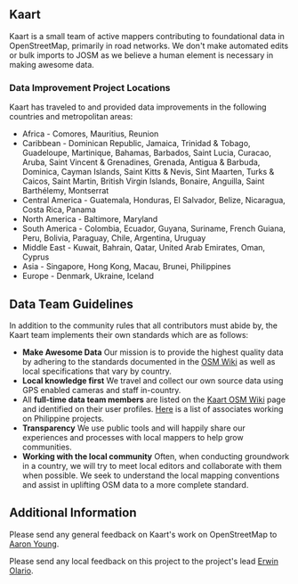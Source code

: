 ## Kaart
Kaart is a small team of active mappers contributing to foundational data in OpenStreetMap, primarily in road networks. We don't make automated edits or bulk imports to JOSM as we believe a human element is necessary in making awesome data.

### Data Improvement Project Locations
Kaart has traveled to and provided data improvements in the following countries and metropolitan areas:

- Africa - Comores, Mauritius, Reunion
- Caribbean - Dominican Republic, Jamaica, Trinidad & Tobago, Guadeloupe, Martinique, Bahamas, Barbados, Saint Lucia, Curacao, Aruba, Saint Vincent & Grenadines, Grenada, Antigua & Barbuda, Dominica, Cayman Islands, Saint Kitts & Nevis, Sint Maarten, Turks & Caicos, Saint Martin, British Virgin Islands, Bonaire, Anguilla, Saint Barthélemy, Montserrat
- Central America - Guatemala, Honduras, El Salvador, Belize, Nicaragua, Costa Rica, Panama
- North America - Baltimore, Maryland
- South America - Colombia, Ecuador, Guyana, Suriname, French Guiana, Peru, Bolivia, Paraguay, Chile, Argentina, Uruguay
- Middle East - Kuwait, Bahrain, Qatar, United Arab Emirates, Oman, Cyprus
- Asia - Singapore, Hong Kong, Macau, Brunei, Philippines
- Europe - Denmark, Ukraine, Iceland

##  Data Team Guidelines
In addition to the community rules that all contributors must abide by, the Kaart team implements their own standards which are as follows:

- **Make Awesome Data** Our mission is to provide the highest quality data by adhering to the standards documented in the [OSM Wiki](http://wiki.openstreetmap.org) as well as local specifications that vary by country.
- **Local knowledge first** We travel and collect our own source data using GPS enabled cameras and staff in-country.
- All **full-time data team members** are listed on the [Kaart OSM Wiki](https://wiki.openstreetmap.org/wiki/Kaart#Kaart_Data_Team) page and identified on their user profiles. [Here](https://github.com/mapamore/kaart-ph/wiki/Kaart-in-PH) is a list of associates working on Philippine projects.
- **Transparency** We use public tools and will happily share our experiences and processes with local mappers to help grow communities.
- **Working with the local community** Often, when conducting groundwork in a country, we will try to meet local editors and collaborate with them when possible. We seek to understand the local mapping conventions and assist in uplifting OSM data to a more complete standard. 

## Additional Information
Please send any general feedback on Kaart's work on OpenStreetMap to [Aaron Young](http://www.openstreetmap.org/user/vespax).
 
Please send any local feedback on this project to the project's lead [Erwin Olario](https://www.openstreetmap.org/user/GOwin).
